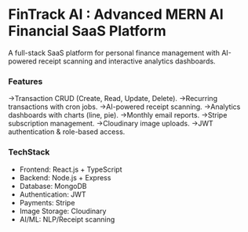 # FinTrack AI : Advanced MERN AI Financial SaaS Platform
A full-stack SaaS platform for personal finance management with AI-powered receipt scanning and interactive analytics dashboards.

### Features
->Transaction CRUD (Create, Read, Update, Delete).
->Recurring transactions with cron jobs.
->AI-powered receipt scanning.
->Analytics dashboards with charts (line, pie).
->Monthly email reports.
->Stripe subscription management.
->Cloudinary image uploads.
->JWT authentication & role-based access.


### TechStack

- Frontend: React.js + TypeScript
- Backend: Node.js + Express
- Database: MongoDB
- Authentication: JWT
- Payments: Stripe
- Image Storage: Cloudinary
- AI/ML: NLP/Receipt scanning
